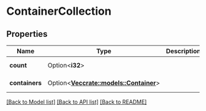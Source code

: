 # ContainerCollection

## Properties

Name | Type | Description | Notes
------------ | ------------- | ------------- | -------------
**count** | Option<**i32**> |  | [optional][readonly]
**containers** | Option<[**Vec<crate::models::Container>**](container.md)> |  | [optional][readonly]

[[Back to Model list]](../README.md#documentation-for-models) [[Back to API list]](../README.md#documentation-for-api-endpoints) [[Back to README]](../README.md)


